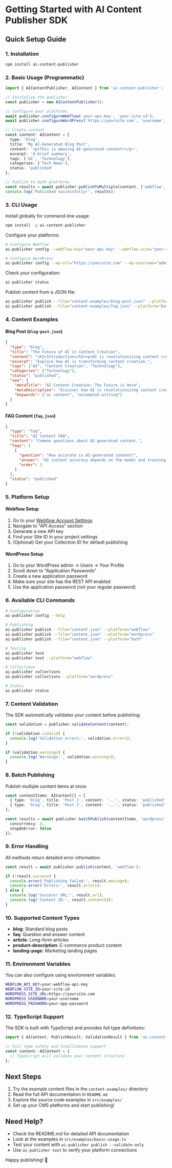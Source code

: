 # Getting Started with AI Content Publisher SDK

## Quick Setup Guide

### 1. Installation

```bash
npm install ai-content-publisher
```

### 2. Basic Usage (Programmatic)

```typescript
import { AIContentPublisher, AIContent } from 'ai-content-publisher';

// Initialize the publisher
const publisher = new AIContentPublisher();

// Configure your platforms
await publisher.configureWebflow('your-api-key', 'your-site-id');
await publisher.configureWordPress('https://yoursite.com', 'username', 'app-password');

// Create content
const content: AIContent = {
  type: 'blog',
  title: 'My AI-Generated Blog Post',
  content: '<p>This is amazing AI-generated content!</p>',
  excerpt: 'A brief summary',
  tags: ['AI', 'Technology'],
  categories: ['Tech News'],
  status: 'published'
};

// Publish to both platforms
const results = await publisher.publishToMultiple(content, ['webflow', 'wordpress']);
console.log('Published successfully!', results);
```

### 3. CLI Usage

Install globally for command-line usage:

```bash
npm install -g ai-content-publisher
```

Configure your platforms:

```bash
# Configure Webflow
ai-publisher config --webflow-key="your-api-key" --webflow-site="your-site-id"

# Configure WordPress
ai-publisher config --wp-url="https://yoursite.com" --wp-username="admin" --wp-password="your-app-password"
```

Check your configuration:

```bash
ai-publisher status
```

Publish content from a JSON file:

```bash
ai-publisher publish --file="content-examples/blog-post.json" --platform="webflow"
ai-publisher publish --file="content-examples/faq.json" --platform="both"
```

### 4. Content Examples

#### Blog Post (`blog-post.json`)

```json
{
  "type": "blog",
  "title": "The Future of AI in Content Creation",
  "content": "<h2>Introduction</h2><p>AI is revolutionizing content creation...</p>",
  "excerpt": "Explore how AI is transforming content creation.",
  "tags": ["AI", "Content Creation", "Technology"],
  "categories": ["Technology"],
  "status": "published",
  "seo": {
    "metaTitle": "AI Content Creation: The Future is Here",
    "metaDescription": "Discover how AI is revolutionizing content creation.",
    "keywords": ["ai content", "automated writing"]
  }
}
```

#### FAQ Content (`faq.json`)

```json
{
  "type": "faq",
  "title": "AI Content FAQ",
  "content": "Common questions about AI-generated content.",
  "faqs": [
    {
      "question": "How accurate is AI-generated content?",
      "answer": "AI content accuracy depends on the model and training data used.",
      "order": 1
    }
  ],
  "status": "published"
}
```

### 5. Platform Setup

#### Webflow Setup

1. Go to your [Webflow Account Settings](https://webflow.com/dashboard/account/general)
2. Navigate to "API Access" section
3. Generate a new API key
4. Find your Site ID in your project settings
5. (Optional) Get your Collection ID for default publishing

#### WordPress Setup

1. Go to your WordPress admin → Users → Your Profile
2. Scroll down to "Application Passwords"
3. Create a new application password
4. Make sure your site has the REST API enabled
5. Use the application password (not your regular password)

### 6. Available CLI Commands

```bash
# Configuration
ai-publisher config --help

# Publishing
ai-publisher publish --file="content.json" --platform="webflow"
ai-publisher publish --file="content.json" --platform="wordpress"
ai-publisher publish --file="content.json" --platform="both"

# Testing
ai-publisher test
ai-publisher test --platform="webflow"

# Collections
ai-publisher collections
ai-publisher collections --platform="wordpress"

# Status
ai-publisher status
```

### 7. Content Validation

The SDK automatically validates your content before publishing:

```typescript
const validation = publisher.validateContent(content);

if (!validation.isValid) {
  console.log('Validation errors:', validation.errors);
}

if (validation.warnings) {
  console.log('Warnings:', validation.warnings);
}
```

### 8. Batch Publishing

Publish multiple content items at once:

```typescript
const contentItems: AIContent[] = [
  { type: 'blog', title: 'Post 1', content: '...', status: 'published' },
  { type: 'blog', title: 'Post 2', content: '...', status: 'published' }
];

const results = await publisher.batchPublish(contentItems, 'wordpress', {
  concurrency: 3,
  stopOnError: false
});
```

### 9. Error Handling

All methods return detailed error information:

```typescript
const result = await publisher.publish(content, 'webflow');

if (!result.success) {
  console.error('Publishing failed:', result.message);
  console.error('Errors:', result.errors);
} else {
  console.log('Success! URL:', result.url);
  console.log('Content ID:', result.contentId);
}
```

### 10. Supported Content Types

- **blog**: Standard blog posts
- **faq**: Question and answer content
- **article**: Long-form articles
- **product-description**: E-commerce product content
- **landing-page**: Marketing landing pages

### 11. Environment Variables

You can also configure using environment variables:

```bash
WEBFLOW_API_KEY=your-webflow-api-key
WEBFLOW_SITE_ID=your-site-id
WORDPRESS_SITE_URL=https://yoursite.com
WORDPRESS_USERNAME=your-username
WORDPRESS_PASSWORD=your-app-password
```

### 12. TypeScript Support

The SDK is built with TypeScript and provides full type definitions:

```typescript
import { AIContent, PublishResult, ValidationResult } from 'ai-content-publisher';

// Full type safety and IntelliSense support
const content: AIContent = {
  // TypeScript will validate your content structure
};
```

## Next Steps

1. Try the example content files in the `content-examples/` directory
2. Read the full API documentation in `README.md`
3. Explore the source code examples in `src/examples/`
4. Set up your CMS platforms and start publishing!

## Need Help?

- Check the README.md for detailed API documentation
- Look at the examples in `src/examples/basic-usage.ts`
- Test your content with `ai-publisher publish --validate-only`
- Use `ai-publisher test` to verify your platform connections

Happy publishing! 🚀
